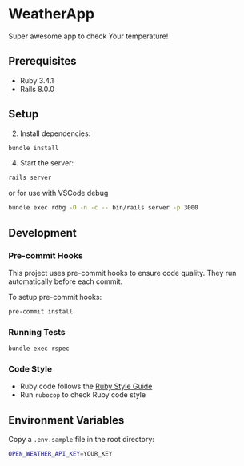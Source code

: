 # WeatherApp

Super awesome app to check Your temperature!

## Prerequisites

- Ruby 3.4.1
- Rails 8.0.0

## Setup

2. Install dependencies:

```bash
bundle install
```

4. Start the server:

```bash
rails server
```

or for use with VSCode debug

```bash
bundle exec rdbg -O -n -c -- bin/rails server -p 3000
```

## Development

### Pre-commit Hooks

This project uses pre-commit hooks to ensure code quality. They run automatically before each commit.

To setup pre-commit hooks:

```bash
pre-commit install
```

### Running Tests

```bash
bundle exec rspec
```

### Code Style

- Ruby code follows the [Ruby Style Guide](https://rubystyle.guide)
- Run `rubocop` to check Ruby code style

## Environment Variables

Copy a `.env.sample` file in the root directory:

```bash
OPEN_WEATHER_API_KEY=YOUR_KEY
```
